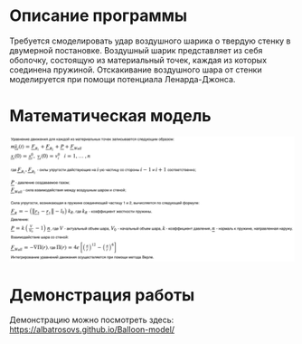 # Описание программы

Требуется смоделировать удар воздушного шарика о твердую стенку в двумерной постановке. Воздушный шарик представляет из себя оболочку, состоящую из материальный точек, каждая из которых соединена пружиной. Отскакивание воздушного шара от стенки моделируется при помощи потенциала Ленарда-Джонса. 

# Математическая модель
![](https://github.com/Albatrosovs/Balloon-model/blob/main/Matmodel.png)

# Демонстрация работы

Демонстрацию можно посмотреть здесь: https://albatrosovs.github.io/Balloon-model/
